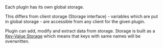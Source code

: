 Each plugin has its own global storage.

This differs from client storage (Storage interface) - variables which are put in global storage - are accessible from any client for the given plugin.

Plugin can add, modify and extract data from storage.
Storage is built as a [Key-Value Storage](http://dba.stackexchange.com/a/608) which means that keys with same names will be overwritten.
